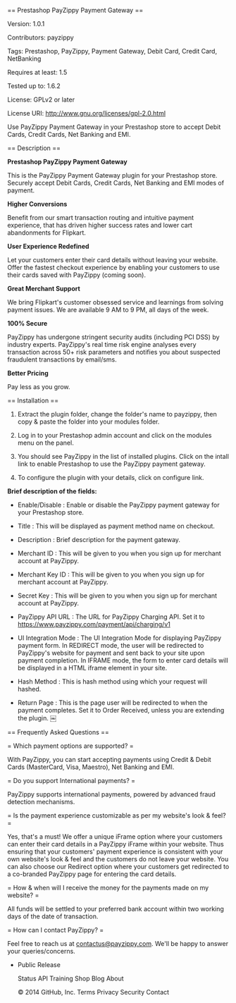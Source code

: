 == Prestashop PayZippy Payment Gateway ==

Version: 1.0.1

Contributors: payzippy

Tags: Prestashop, PayZippy, Payment Gateway, Debit Card, Credit Card, NetBanking

Requires at least: 1.5

Tested up to: 1.6.2

License: GPLv2 or later

License URI: http://www.gnu.org/licenses/gpl-2.0.html

Use PayZippy Payment Gateway in your Prestashop store to accept Debit Cards, Credit Cards, Net Banking and EMI.

== Description ==

**Prestashop PayZippy Payment Gateway**

This is the PayZippy Payment Gateway plugin for your Prestashop store. Securely accept Debit Cards, Credit Cards, Net Banking and EMI modes of payment.

**Higher Conversions**

Benefit from our smart transaction routing and intuitive payment experience, that has driven higher success rates and lower cart abandonments for Flipkart.

**User Experience Redefined**

Let your customers enter their card details without leaving your website.
Offer the fastest checkout experience by enabling your customers to use their cards saved with PayZippy (coming soon).

**Great Merchant Support**

We bring Flipkart's customer obsessed service and learnings from solving payment issues. We are available 9 AM to 9 PM, all days of the week.

**100% Secure**

PayZippy has undergone stringent security audits (including PCI DSS) by industry experts.
PayZippy's real time risk engine analyses every transaction across 50+ risk parameters and notifies you about suspected fraudulent transactions by email/sms.

**Better Pricing**

Pay less as you grow.

== Installation ==

1. Extract the plugin folder, change the folder's name to payzippy, then copy & paste the folder into your modules folder.

2. Log in to your Prestashop admin account and click on the modules menu on the panel.

3. You should see  PayZippy in the list of installed plugins. Click on the intall link to enable Prestashop to use the PayZippy payment gateway.

4. To configure the plugin with your details, click on configure link.


**Brief description of the fields:**

- Enable/Disable : Enable or disable the PayZippy payment gateway for your Prestashop store.

- Title : This will be displayed as payment method name on checkout.

- Description : Brief description for the payment gateway.

- Merchant ID : This will be given to you when you sign up for merchant account at PayZippy.

- Merchant Key ID : This will be given to you when you sign up for merchant account at PayZippy.

- Secret Key : This will be given to you when you sign up for merchant account at PayZippy.

- PayZippy API URL : The URL for PayZippy Charging API. Set it to https://www.payzippy.com/payment/api/charging/v1

- UI Integration Mode : The UI Integration Mode for displaying PayZippy payment form.
  In REDIRECT mode, the user will be redirected to PayZippy's website for payment and sent back to your site upon payment completion.
  In IFRAME mode, the form to enter card details will be displayed in a HTML iframe element in your site.

- Hash Method : This is hash method using which your request will hashed.

- Return Page : This is the page user will be redirected to when the payment completes. Set it to Order Received, unless you are extending the plugin.
￼

== Frequently Asked Questions ==

= Which payment options are supported? =

With PayZippy, you can start accepting payments using Credit & Debit Cards (MasterCard, Visa, Maestro), Net Banking and EMI.

= Do you support International payments? =

PayZippy supports international payments, powered by advanced fraud detection mechanisms.

= Is the payment experience customizable as per my website's look & feel? =

Yes, that's a must! We offer a unique iFrame option where your customers can enter their card details in a PayZippy iFrame within your website. Thus ensuring that your customers' payment experience is consistent with your own website's look & feel and the customers do not leave your website. You can also choose our Redirect option where your customers get redirected to a co-branded PayZippy page for entering the card details.

= How & when will I receive the money for the payments made on my website? =

All funds will be settled to your preferred bank account within two working days of the date of transaction.

= How can I contact PayZippy? =

Feel free to reach us at contactus@payzippy.com. We'll be happy to answer your queries/concerns.

* Public Release

    Status
    API
    Training
    Shop
    Blog
    About

    © 2014 GitHub, Inc.
    Terms
    Privacy
    Security
    Contact


